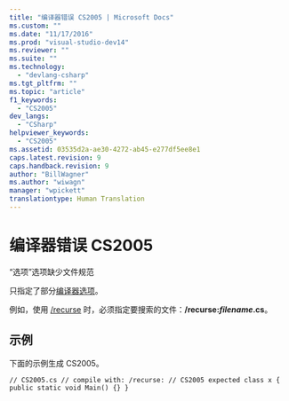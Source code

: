```yaml
---
title: "编译器错误 CS2005 | Microsoft Docs"
ms.custom: ""
ms.date: "11/17/2016"
ms.prod: "visual-studio-dev14"
ms.reviewer: ""
ms.suite: ""
ms.technology: 
  - "devlang-csharp"
ms.tgt_pltfrm: ""
ms.topic: "article"
f1_keywords: 
  - "CS2005"
dev_langs: 
  - "CSharp"
helpviewer_keywords: 
  - "CS2005"
ms.assetid: 03535d2a-ae30-4272-ab45-e277df5ee8e1
caps.latest.revision: 9
caps.handback.revision: 9
author: "BillWagner"
ms.author: "wiwagn"
manager: "wpickett"
translationtype: Human Translation
---
```

# 编译器错误 CS2005
“选项”选项缺少文件规范  
  
 只指定了部分[编译器选项](../../csharp/language-reference/compiler-options/index.md)。  
  
 例如，使用 [\/recurse](../../csharp/language-reference/compiler-options/recurse-compiler-option.md) 时，必须指定要搜索的文件：**\/recurse:***filename***.cs**。  
  
## 示例  
 下面的示例生成 CS2005。  
  
```  
// CS2005.cs // compile with: /recurse: // CS2005 expected class x { public static void Main() {} }  
```